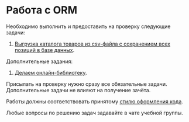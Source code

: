 # Работа с ORM

Необходимо выполнить и предоставить на проверку следующие задачи:

1. [Выгрузка каталога товаров из csv-файла с сохранением всех позиций в базе данных](./work_with_database).

Дополнительные задания:

1. [Делаем онлайн-библиотеку](./catalog).

Присылать на проверку нужно сразу все обязательные задачи. Дополнительные задачи не влияют на получение зачёта.

Работы должны соответствовать принятому [стилю оформления кода](https://github.com/netology-code/codestyle/tree/master/python).

Любые вопросы по решению задач задавайте в чате учебной группы.

